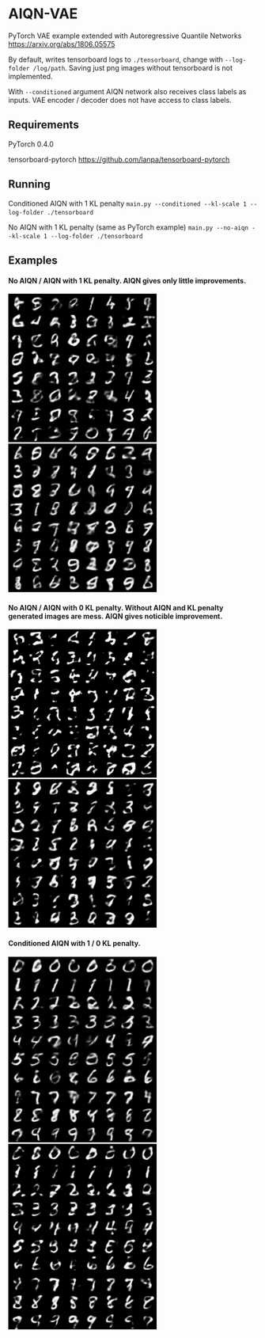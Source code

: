 # AIQN-VAE
PyTorch VAE example extended with Autoregressive Quantile Networks https://arxiv.org/abs/1806.05575

By default, writes tensorboard logs to `./tensorboard`, change with `--log-folder /log/path`. Saving just png images without tensorboard is not implemented.

With `--conditioned` argument AIQN network also receives class labels as inputs. VAE encoder / decoder does not have access to class labels.

## Requirements
PyTorch 0.4.0

tensorboard-pytorch https://github.com/lanpa/tensorboard-pytorch

## Running
Conditioned AIQN with 1 KL penalty `main.py --conditioned --kl-scale 1 --log-folder ./tensorboard`

No AIQN with 1 KL penalty (same as PyTorch example) `main.py --no-aiqn --kl-scale 1 --log-folder ./tensorboard`

## Examples

#### No AIQN / AIQN with 1 KL penalty. AIQN gives only little improvements.
<img src="images/mnist_noaiqn_kl1.png" width="300"> <img src="images/mnist_aiqn_kl1.png" width="300">

#### No AIQN / AIQN with 0 KL penalty. Without AIQN and KL penalty generated images are mess. AIQN gives noticible improvement.
<img src="images/mnist_noaiqn_kl0.png" width="300"> <img src="images/mnist_aiqn_kl0.png" width="300">

#### Conditioned AIQN with 1 / 0 KL penalty.
<img src="images/mnist_aiqn_kl1_cond.png" width="300"> <img src="images/mnist_aiqn_kl0_cond.png" width="300">
